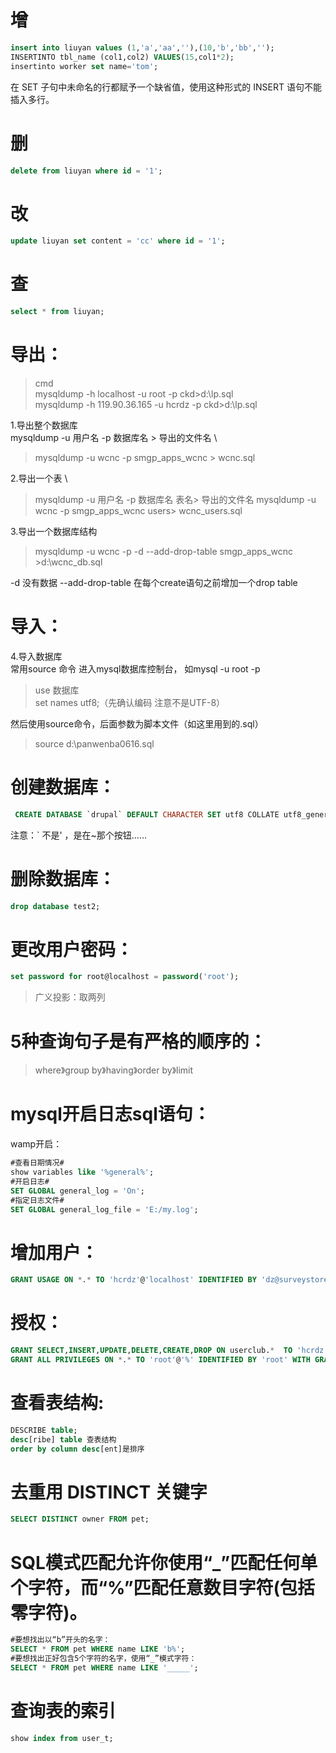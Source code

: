 # 增
```sql
insert into liuyan values (1,'a','aa',''),(10,'b','bb','');
INSERTINTO tbl_name (col1,col2) VALUES(15,col1*2);
insertinto worker set name='tom';
```
在 SET 子句中未命名的行都赋予一个缺省值，使用这种形式的 INSERT 语句不能插入多行。


# 删
```sql
delete from liuyan where id = '1';
```
# 改
```sql
update liuyan set content = 'cc' where id = '1';
```
# 查
```sql
select * from liuyan;
```
# 导出：
> cmd  
> mysqldump -h localhost -u root -p ckd>d:\lp.sql  
> mysqldump -h 119.90.36.165 -u hcrdz -p ckd>d:\lp.sql  

1.导出整个数据库 \
mysqldump -u 用户名 -p 数据库名 > 导出的文件名 \
> mysqldump -u wcnc -p smgp_apps_wcnc > wcnc.sql

2.导出一个表 \
> mysqldump -u 用户名 -p 数据库名 表名> 导出的文件名 
> mysqldump -u wcnc -p smgp_apps_wcnc users> wcnc_users.sql  

3.导出一个数据库结构
> mysqldump -u wcnc -p -d --add-drop-table smgp_apps_wcnc >d:\wcnc_db.sql

-d 没有数据 --add-drop-table 在每个create语句之前增加一个drop table 


# 导入：
4.导入数据库  
常用source 命令
进入mysql数据库控制台，
如mysql -u root -p 
  
> use 数据库  
> set names utf8;（先确认编码 注意不是UTF-8）

然后使用source命令，后面参数为脚本文件（如这里用到的.sql）
> source d:\panwenba0616.sql


# 创建数据库：
```sql
 CREATE DATABASE `drupal` DEFAULT CHARACTER SET utf8 COLLATE utf8_general_ci;
```
注意：` 不是' ，是在~那个按钮……

# 删除数据库：
```sql
drop database test2;
```
# 更改用户密码：
```sql
set password for root@localhost = password('root'); 
```

> 广义投影：取两列

# 5种查询句子是有严格的顺序的：
> where》group by》having》order by》limit

# mysql开启日志sql语句：
wamp开启：
```sql
#查看日期情况#
show variables like '%general%';
#开启日志#
SET GLOBAL general_log = 'On';
#指定日志文件#
SET GLOBAL general_log_file = 'E:/my.log';
```

# 增加用户：
```sql
GRANT USAGE ON *.* TO 'hcrdz'@'localhost' IDENTIFIED BY 'dz@surveystore' WITH GRANT OPTION;
```
# 授权：
```sql
GRANT SELECT,INSERT,UPDATE,DELETE,CREATE,DROP ON userclub.*  TO 'hcrdz'@'localhost' IDENTIFIED BY 'dz@surveystore';
GRANT ALL PRIVILEGES ON *.* TO 'root'@'%' IDENTIFIED BY 'root' WITH GRANT OPTION;
```
# 查看表结构:
```sql
DESCRIBE table;
desc[ribe] table 查表结构
order by column desc[ent]是排序
```

# 去重用 DISTINCT 关键字
```sql
SELECT DISTINCT owner FROM pet;
```

# SQL模式匹配允许你使用“_”匹配任何单个字符，而“%”匹配任意数目字符(包括零字符)。
```sql
#要想找出以“b”开头的名字：
SELECT * FROM pet WHERE name LIKE 'b%';
#要想找出正好包含5个字符的名字，使用“_”模式字符：
SELECT * FROM pet WHERE name LIKE '_____';
```

# 查询表的索引
```sql
show index from user_t;
```










